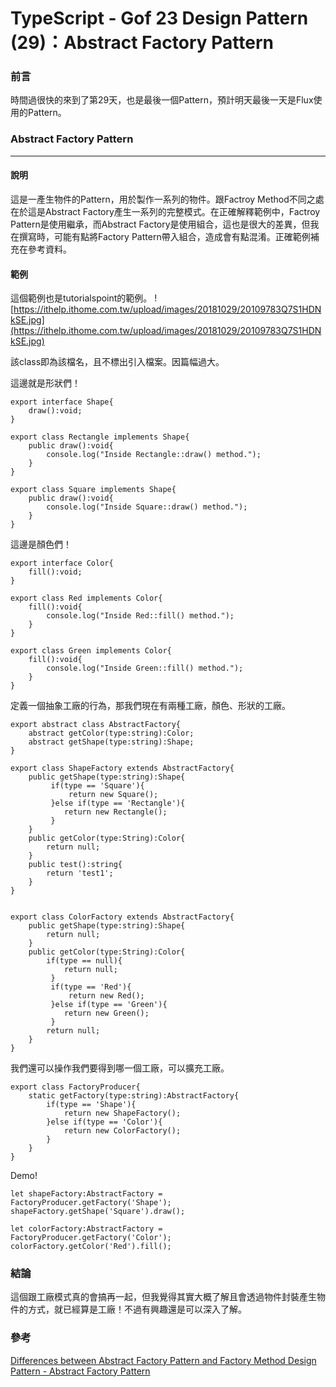 # TypeScript - Gof 23 Design Pattern (29)：Abstract Factory Pattern
### 前言
時間過很快的來到了第29天，也是最後一個Pattern，預計明天最後一天是Flux使用的Pattern。

### Abstract Factory Pattern
---
#### 說明
這是一產生物件的Pattern，用於製作一系列的物件。跟Factroy Method不同之處在於這是Abstract Factory產生一系列的完整模式。在正確解釋範例中，Factroy Pattern是使用繼承，而Abstract Factory是使用組合，這也是很大的差異，但我在撰寫時，可能有點將Factory Pattern帶入組合，造成會有點混淆。正確範例補充在參考資料。

#### 範例
這個範例也是tutorialspoint的範例。
![https://ithelp.ithome.com.tw/upload/images/20181029/20109783Q7S1HDNkSE.jpg](https://ithelp.ithome.com.tw/upload/images/20181029/20109783Q7S1HDNkSE.jpg)

該class即為該檔名，且不標出引入檔案。因篇幅過大。

這邊就是形狀們！
```
export interface Shape{
    draw():void;
}

export class Rectangle implements Shape{
    public draw():void{
        console.log("Inside Rectangle::draw() method.");
    }
}

export class Square implements Shape{
    public draw():void{
        console.log("Inside Square::draw() method.");
    }
}
```

這邊是顏色們！
```
export interface Color{
    fill():void;
}

export class Red implements Color{
    fill():void{
        console.log("Inside Red::fill() method.");
    }
}

export class Green implements Color{
    fill():void{
        console.log("Inside Green::fill() method.");
    }
}
```

定義一個抽象工廠的行為，那我們現在有兩種工廠，顏色、形狀的工廠。
```
export abstract class AbstractFactory{
    abstract getColor(type:string):Color;
    abstract getShape(type:string):Shape;
}

export class ShapeFactory extends AbstractFactory{
    public getShape(type:string):Shape{
         if(type == 'Square'){                
             return new Square();
         }else if(type == 'Rectangle'){
            return new Rectangle();
         }         
    }
    public getColor(type:String):Color{
        return null;
    }
    public test():string{
        return 'test1';
    }
}


export class ColorFactory extends AbstractFactory{
    public getShape(type:string):Shape{        
        return null;
    }
    public getColor(type:String):Color{
        if(type == null){
            return null;
         }		
         if(type == 'Red'){
             return new Red();
         }else if(type == 'Green'){
            return new Green();
         }         
        return null;
    }
}
```

我們還可以操作我們要得到哪一個工廠，可以擴充工廠。
```
export class FactoryProducer{
    static getFactory(type:string):AbstractFactory{
        if(type == 'Shape'){
            return new ShapeFactory();
        }else if(type == 'Color'){
            return new ColorFactory();
        }        
    }    
}
```

Demo!
```
let shapeFactory:AbstractFactory = FactoryProducer.getFactory('Shape');
shapeFactory.getShape('Square').draw();

let colorFactory:AbstractFactory = FactoryProducer.getFactory('Color');
colorFactory.getColor('Red').fill();
```

### 結論
這個跟工廠模式真的會搞再一起，但我覺得其實大概了解且會透過物件封裝產生物件的方式，就已經算是工廠！不過有興趣還是可以深入了解。

### 參考
[Differences between Abstract Factory Pattern and Factory Method
](https://stackoverflow.com/questions/5739611/differences-between-abstract-factory-pattern-and-factory-method)
[Design Pattern - Abstract Factory Pattern](https://www.tutorialspoint.com/design_pattern/abstract_factory_pattern.htm)